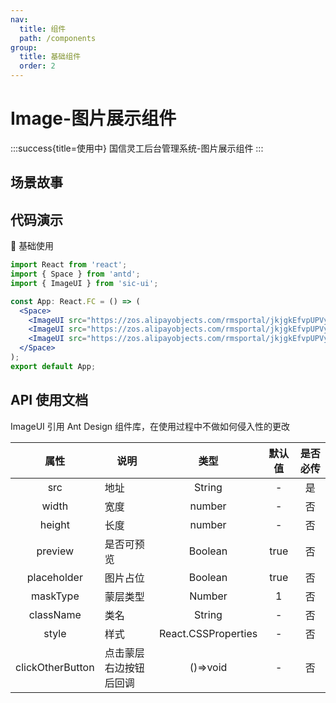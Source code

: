 ```yaml
---
nav:
  title: 组件
  path: /components
group:
  title: 基础组件
  order: 2
---
```


# Image-图片展示组件

:::success{title=使用中}
国信灵工后台管理系统-图片展示组件
:::

## 场景故事

## 代码演示

💎 基础使用

```jsx
import React from 'react';
import { Space } from 'antd';
import { ImageUI } from 'sic-ui';

const App: React.FC = () => (
  <Space>
    <ImageUI src="https://zos.alipayobjects.com/rmsportal/jkjgkEfvpUPVyRjUImniVslZfWPnJuuZ.png" width={200} height={200} />
    <ImageUI src="https://zos.alipayobjects.com/rmsportal/jkjgkEfvpUPVyRjUImniVslZfWPnJuuZ.png" width={200} height={200} maskType={2} />
    <ImageUI src="https://zos.alipayobjects.com/rmsportal/jkjgkEfvpUPVyRjUImniVslZfWPnJuuZ.png" width={200} height={200} maskType={3} />
  </Space>
);
export default App;
```

## API 使用文档

ImageUI 引用 Ant Design 组件库，在使用过程中不做如何侵入性的更改

<font size=1>

|       属性       | 说明                   |        类型         | 默认值 | 是否必传 |
| :--------------: | ---------------------- | :-----------------: | :----: | :------: |
|       src        | 地址                   |       String        |   -    |    是    |
|      width       | 宽度                   |       number        |   -    |    否    |
|      height      | 长度                   |       number        |   -    |    否    |
|     preview      | 是否可预览             |       Boolean       |  true  |    否    |
|   placeholder    | 图片占位               |       Boolean       |  true  |    否    |
|     maskType     | 蒙层类型               |       Number        |   1    |    否    |
|    className     | 类名                   |       String        |   -    |    否    |
|      style       | 样式                   | React.CSSProperties |   -    |    否    |
| clickOtherButton | 点击蒙层右边按钮后回调 |      ()=>void       |   -    |    否    |

</font>
